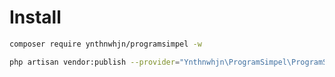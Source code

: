 # Install
```bash
composer require ynthnwhjn/programsimpel -w
```

```bash
php artisan vendor:publish --provider="Ynthnwhjn\ProgramSimpel\ProgramSimpelServiceProvider" --force
```
